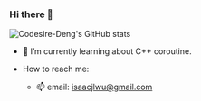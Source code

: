 ### Hi there 👋

<!--
**IsaacjlWu/IsaacjlWu** is a ✨ _special_ ✨ repository because its `README.md` (this file) appears on your GitHub profile.

Here are some ideas to get you started:

- 🔭 I’m currently working on ...
- 🌱 I’m currently learning ...
- 👯 I’m looking to collaborate on ...
- 🤔 I’m looking for help with ...
- 💬 Ask me about ...
- 📫 How to reach me: ...
- 😄 Pronouns: ...
- ⚡ Fun fact: ...
-->

![Codesire-Deng's GitHub stats](https://github-readme-stats.vercel.app/api?username=IsaacjlWu&hide=issues&count_private=true&show_icons=true&theme=onedark)

- 🔭 I’m currently learning about C++ coroutine.

- How to reach me:
  - 📫 email: [isaacjlwu@gmail.com](mailto:isaacjlwu@gmail.com)
